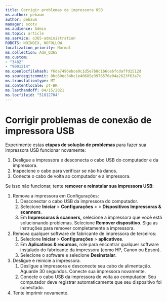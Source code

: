 ```yaml
---
title: Corrigir problemas de impressora USB
ms.author: pebaum
author: pebaum
manager: scotv
ms.audience: Admin
ms.topic: article
ms.service: o365-administration
ROBOTS: NOINDEX, NOFOLLOW
localization_priority: Normal
ms.collection: Adm_O365
ms.custom:
- "3482"
- "9001214"
ms.openlocfilehash: f6da7496ebce0c1d5e7b8c1b6ce6fcdaffd1512d
ms.sourcegitcommit: 8bc60ec34bc1e40685e3976576e04a2623f63a7c
ms.translationtype: MT
ms.contentlocale: pt-BR
ms.lasthandoff: 04/15/2021
ms.locfileid: "51812704"
---
```

# <a name="fix-usb-printer-connection-issues"></a>Corrigir problemas de conexão de impressora USB

Experimente estas **etapas de solução de problemas** para fazer sua impressora USB funcionar novamente:

1. Desligue a impressora e desconecta o cabo USB do computador e da impressora.
2. Inspecione o cabo para verificar se não há danos.
3. Conecte o cabo de volta ao computador e à impressora.

Se isso não funcionar, tente **remover e reinstalar sua impressora USB**:

1. Remova a impressora em Configurações:
    1. Desconectar o cabo USB da impressora do computador.
    2. Selecione **Iniciar**  >  **Configurações**  >    >  **Dispositivos Impressoras & scanners**.
    3. Em **Impressoras & scanners,** selecione a impressora que você está solucionando problemas. Selecione **Remover dispositivo**. Siga as instruções para remover completamente a impressora.
2. Remova qualquer software de fabricante de impressora de terceiros:
    1. Selecione **Iniciar**  >  **Configurações**  >  **aplicativos**.
    2. Em **Aplicativos & recursos,** role para encontrar qualquer software instalado do fabricante da impressora (como HP, Canon ou Epson).
    3. Selecione o software e selecione **Desinstalar**.
3. Desligue e reinicie a impressora.<br>
    1. Desligue a impressora e desconecte seu cabo de alimentação. Aguarde 30 segundos. Conecte sua impressora novamente.
    2. Conecte o cabo USB da impressora de volta ao computador. Seu computador deve registrar automaticamente que seu dispositivo foi conectado.
4. Tente imprimir novamente.
